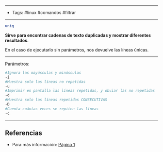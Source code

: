 -------
- Tags: #linux #comandos #filtrar 
------

```BASH
uniq
```

**Sirve para encontrar cadenas de texto duplicadas y mostrar diferentes resultados.**

En el caso de ejecutarlo sin parámetros, nos devuelve las líneas únicas.

---

Parámetros:

```BASH
#Ignora las mayúsculas y minúsculas
-i
#Muestra solo las líneas no repetidas
-u
#Imprimir en pantalla las líneas repetidas, y obviar las no repetidas
-d
#Muestra solo las líneas repetidas CONSECUTIVAS
-D
#Cuenta cuántas veces se repiten las líneas
-c
```


---
## Referencias

- Para más información: [Página 1](https://victorhckinthefreeworld.com/2021/10/21/el-comando-uniq-de-gnu/)